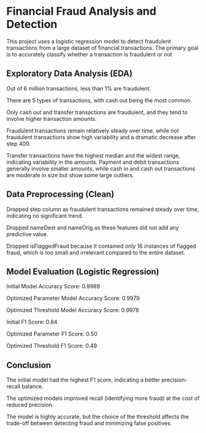 # Financial Fraud Analysis and Detection 

This project uses a logistic regression model to detect fraudulent transactions from a large dataset of financial transactions. The primary goal is to accurately classify whether a transaction is fraudulent or not

## Exploratory Data Analysis (EDA)

Out of 6 million transactions, less than 1% are fraudulent.

There are 5 types of transactions, with cash out being the most common.

Only cash out and transfer transactions are fraudulent, and they tend to involve higher transaction amounts.

Fraudulent transactions remain relatively steady over time, while not fraudulent transactions show high variability and a dramatic decrease after step 400.

Transfer transactions have the highest median and the widest range, indicating variability in the amounts. Payment and debit transactions generally involve smaller amounts, while cash in and cash out transactions are moderate in size but show some large outliers.

## Data Preprocessing (Clean)

Dropped step column as fraudulent transactions remained steady over time, indicating no significant trend.

Dropped nameDest and nameOrig as these features did not add any predictive value.

Dropped isFlaggedFraud because it contained only 16 instances of flagged fraud, which is too small and irrelevant compared to the entire dataset.

## Model Evaluation (Logistic Regression)

Initial Model Accuracy Score: 0.9989

Optimized Parameter Model Accuracy Score: 0.9979

Optimized Threshold Model Accuracy Score: 0.9978

Initial F1 Score: 0.64

Optimized Parameter F1 Score: 0.50

Optimized Threshold F1 Score: 0.49

## Conclusion

The initial model had the highest F1 score, indicating a better precision-recall balance.

The optimized models improved recall (identifying more fraud) at the cost of reduced precision.

The model is highly accurate, but the choice of the threshold affects the trade-off between detecting fraud and minimizing false positives.
